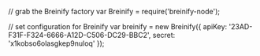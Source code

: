 // grab the Breinify factory
var Breinify = require('breinify-node');

// set configuration for Breinify
var breinify = new Breinify({
    apiKey: '23AD-F31F-F324-6666-A12D-C506-DC29-BBC2',
    secret: 'x1kobso6olasgkep9nuloq'
});